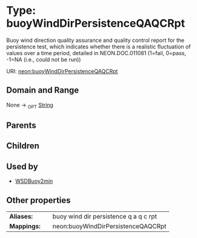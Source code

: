 
# Type: buoyWindDirPersistenceQAQCRpt


Buoy wind direction quality assurance and quality control report for the persistence test, which indicates  whether there is a realistic fluctuation of values over a time period, detailed in NEON.DOC.011081 (1=fail, 0=pass, -1=NA (i.e., could not be run))

URI: [neon:buoyWindDirPersistenceQAQCRpt](https://data.neonscience.org/buoyWindDirPersistenceQAQCRpt)


## Domain and Range

None ->  <sub>OPT</sub> [String](types/String.md)

## Parents


## Children


## Used by

 * [WSDBuoy2min](WSDBuoy2min.md)

## Other properties

|  |  |  |
| --- | --- | --- |
| **Aliases:** | | buoy wind dir persistence q a q c rpt |
| **Mappings:** | | neon:buoyWindDirPersistenceQAQCRpt |

